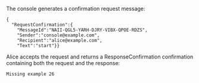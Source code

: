 
The console generates a confirmation request message:

~~~~
{
  "RequestConfirmation":{
    "MessageId":"NAII-QGL5-YARH-DJRY-VIBX-QPOE-RDZS",
    "Sender":"console@example.com",
    "Recipient":"alice@example.com",
    "Text":"start"}}
~~~~

Alice accepts the request and returns a ResponseConfirmation confirmation
containing both the request and the response:


~~~~
Missing example 26
~~~~

